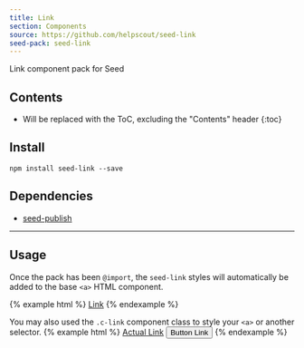 ```yaml
---
title: Link
section: Components
source: https://github.com/helpscout/seed-link
seed-pack: seed-link
---
```


Link component pack for Seed

## Contents

* Will be replaced with the ToC, excluding the "Contents" header
{:toc}

## Install

```
npm install seed-link --save
```


## Dependencies

* [seed-publish](/seed/packs/seed-publish)



---


## Usage

Once the pack has been `@import`, the `seed-link` styles will automatically be added to the base `<a>` HTML component.

{% example html %}
<a href="#">Link</a>
{% endexample %}

You may also used the `.c-link` component class to style your `<a>` or another selector.
{% example html %}
<a class="c-link" href="#">Actual Link</a>
<button class="c-link">Button Link</button>
{% endexample %}

